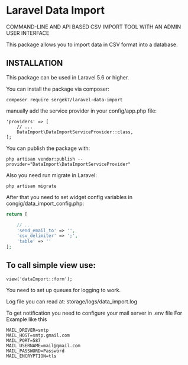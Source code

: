 Laravel Data Import 
=

COMMAND-LINE AND API BASED CSV IMPORT TOOL WITH AN ADMIN USER INTERFACE

This package allows you to import data in CSV format into a database.


INSTALLATION
------------
This package can be used in Laravel 5.6 or higher. 

You can install the package via composer:

```
composer require sergek7/laravel-data-import
```
manually add the service provider in your config/app.php file:

```
'providers' => [
    // ...
    DataImport\DataImportServiceProvider::class,
];
```
You can publish the package with:

```
php artisan vendor:publish --provider="DataImport\DataImportServiceProvider" 
```
Also you need run migrate in Laravel:

```
php artisan migrate
```
After that you need to set widget config variables in congig/data_import_config.php:



```php
return [

    // ...
    'send_email_to' => '',
    'csv_delimiter' => ';',
    'table' => ''
];
```

To call simple view use:
--
```
view('dataImport::form');
```

You need to set up queues for logging to work.

Log file you can read at: storage/logs/data_import.log

To get notification you need to configure your mail server in .env file For Example like this

```
MAIL_DRIVER=smtp
MAIL_HOST=smtp.gmail.com
MAIL_PORT=587
MAIL_USERNAME=mail@gmail.com
MAIL_PASSWORD=Password
MAIL_ENCRYPTION=tls

```
